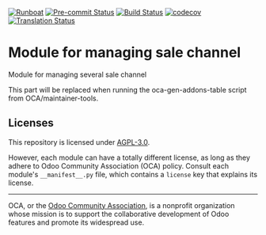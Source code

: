 
[![Runboat](https://img.shields.io/badge/runboat-Try%20me-875A7B.png)](https://runboat.odoo-community.org/builds?repo=OCA/sale-channel&target_branch=16.0)
[![Pre-commit Status](https://github.com/OCA/sale-channel/actions/workflows/pre-commit.yml/badge.svg?branch=16.0)](https://github.com/OCA/sale-channel/actions/workflows/pre-commit.yml?query=branch%3A16.0)
[![Build Status](https://github.com/OCA/sale-channel/actions/workflows/test.yml/badge.svg?branch=16.0)](https://github.com/OCA/sale-channel/actions/workflows/test.yml?query=branch%3A16.0)
[![codecov](https://codecov.io/gh/OCA/sale-channel/branch/16.0/graph/badge.svg)](https://codecov.io/gh/OCA/sale-channel)
[![Translation Status](https://translation.odoo-community.org/widgets/sale-channel-16-0/-/svg-badge.svg)](https://translation.odoo-community.org/engage/sale-channel-16-0/?utm_source=widget)

<!-- /!\ do not modify above this line -->

# Module for managing sale channel


Module for managing several sale channel

<!-- /!\ do not modify below this line -->

<!-- prettier-ignore-start -->

[//]: # (addons)

This part will be replaced when running the oca-gen-addons-table script from OCA/maintainer-tools.

[//]: # (end addons)

<!-- prettier-ignore-end -->

## Licenses

This repository is licensed under [AGPL-3.0](LICENSE).

However, each module can have a totally different license, as long as they adhere to Odoo Community Association (OCA)
policy. Consult each module's `__manifest__.py` file, which contains a `license` key
that explains its license.

----
OCA, or the [Odoo Community Association](http://odoo-community.org/), is a nonprofit
organization whose mission is to support the collaborative development of Odoo features
and promote its widespread use.
